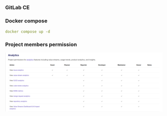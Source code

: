 ### GitLab CE

### Docker compose

```yaml
docker compose up -d
```

### Project members permission 
![img.png](image/analytics.png)